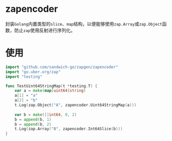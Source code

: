 # zapencoder

封装`Golang`内置类型的`slice`、`map`结构，以便能够使用`zap.Array`或`zap.Object`函数，防止`zap`使用反射进行序列化。

# 使用
```go
import "github.com/sandwich-go/zapgen/zapencoder"
import "go.uber.org/zap"
import "testing"

func TestUint64StringMap(t *testing.T) {
    var a = make(map[uint64]string)
    a[1] = "a"
    a[2] = "b"
    t.Log(zap.Object("A", zapencoder.Uint64StringMap(a)))
	
    var b = make([]int64, 0, 2)
    b = append(b, 1)
    b = append(b, 2)
    t.Log(zap.Array("B", zapencoder.Int64Slice(b)))
}
```